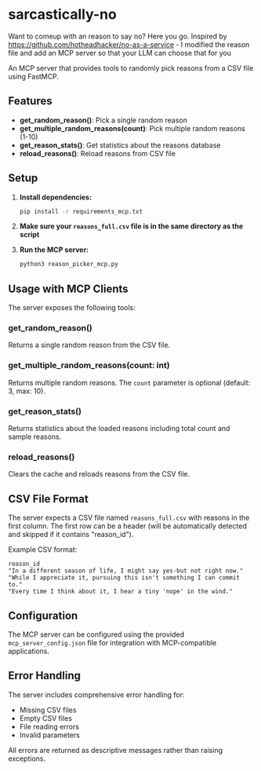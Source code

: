 # sarcastically-no
Want to comeup with an reason to say no? Here you go. Inspired by https://github.com/hotheadhacker/no-as-a-service - I modified the reason file and add an MCP server so that your LLM can choose that for you

An MCP server that provides tools to randomly pick reasons from a CSV file using FastMCP.

## Features

- **get_random_reason()**: Pick a single random reason
- **get_multiple_random_reasons(count)**: Pick multiple random reasons (1-10)
- **get_reason_stats()**: Get statistics about the reasons database
- **reload_reasons()**: Reload reasons from CSV file

## Setup

1. **Install dependencies:**
   ```bash
   pip install -r requirements_mcp.txt
   ```

2. **Make sure your `reasons_full.csv` file is in the same directory as the script**

3. **Run the MCP server:**
   ```bash
   python3 reason_picker_mcp.py
   ```

## Usage with MCP Clients

The server exposes the following tools:

### get_random_reason()
Returns a single random reason from the CSV file.

### get_multiple_random_reasons(count: int)
Returns multiple random reasons. The `count` parameter is optional (default: 3, max: 10).

### get_reason_stats()
Returns statistics about the loaded reasons including total count and sample reasons.

### reload_reasons()
Clears the cache and reloads reasons from the CSV file.

## CSV File Format

The server expects a CSV file named `reasons_full.csv` with reasons in the first column. The first row can be a header (will be automatically detected and skipped if it contains "reason_id").

Example CSV format:
```
reason_id
"In a different season of life, I might say yes-but not right now."
"While I appreciate it, pursuing this isn't something I can commit to."
"Every time I think about it, I hear a tiny 'nope' in the wind."
```

## Configuration

The MCP server can be configured using the provided `mcp_server_config.json` file for integration with MCP-compatible applications.

## Error Handling

The server includes comprehensive error handling for:
- Missing CSV files
- Empty CSV files
- File reading errors
- Invalid parameters

All errors are returned as descriptive messages rather than raising exceptions.

